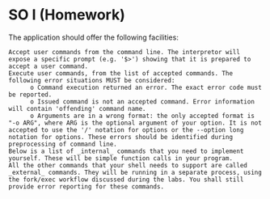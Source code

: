 # SO I (Homework)

The application should offer the following facilities:

    Accept user commands from the command line. The interpretor will expose a specific prompt (e.g. '$>') showing that it is prepared to accept a user command.
    Execute user commands, from the list of accepted commands. The following error situations MUST be considered:
          o Command execution returned an error. The exact error code must be reported.
          o Issued command is not an accepted command. Error information will contain 'offending' command name.
          o Arguments are in a wrong format: the only accepted format is "-o ARG", where ARG is the optional argument of your option. It is not accepted to use the '/' notation for options or the --option long notation for options. These errors should be identified during preprocessing of command line.
    Below is a list of _internal_ commands that you need to implement yourself. These will be simple function calls in your program. 
    All the other commands that your shell needs to support are called _external_ commands. They will be running in a separate process, using the fork/exec workflow discussed during the labs. You shall still provide error reporting for these commands.
